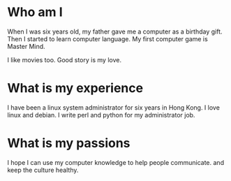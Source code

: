 # Who am I
 
When I was six years old, my father gave me a computer as a birthday gift. Then I started to learn computer language. My first computer game is Master Mind.
 
I like movies too. Good story is my love.
 
# What is my experience
 
I have been a linux system administrator for six years in Hong Kong. I love linux and debian.
I write perl and python for my administrator job.
 
# What is my passions
 
I hope I can use my computer knowledge to help people communicate.
and keep the culture healthy.
